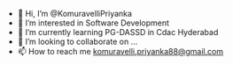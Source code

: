 - 👋 Hi, I’m @KomuravelliPriyanka
- 👀 I’m interested in Software Development
- 🌱 I’m currently learning PG-DASSD in Cdac Hyderabad
- 💞️ I’m looking to collaborate on ...
- 📫 How to reach me komuravelli.priyanka88@gmail.com

<!---
KomuravelliPriyanka/KomuravelliPriyanka is a ✨ special ✨ repository because its `README.md` (this file) appears on your GitHub profile.
You can click the Preview link to take a look at your changes.
--->

